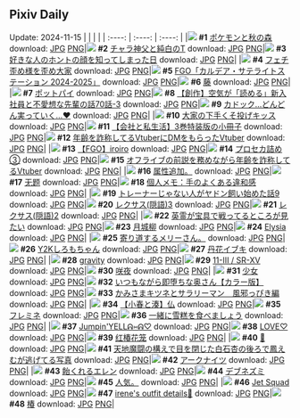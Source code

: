 ## Pixiv Daily
Update: 2024-11-15
|      |      |      |
| :----: | :----: | :----: |
|![](https://pixiv.microyu.workers.dev/c/240x480/img-master/img/2024/11/13/00/01/44/124241135_p0_master1200.jpg) **#1** [ポケモンと秋の森](https://www.pixiv.net/artworks/124241135) download: [JPG](https://pixiv.microyu.workers.dev/img-original/img/2024/11/13/00/01/44/124241135_p0.jpg) [PNG](https://pixiv.microyu.workers.dev/img-original/img/2024/11/13/00/01/44/124241135_p0.png)|![](https://pixiv.microyu.workers.dev/c/240x480/img-master/img/2024/11/14/20/05/00/124292613_p0_master1200.jpg) **#2** [チャラ神父と純白のT](https://www.pixiv.net/artworks/124292613) download: [JPG](https://pixiv.microyu.workers.dev/img-original/img/2024/11/14/20/05/00/124292613_p0.jpg) [PNG](https://pixiv.microyu.workers.dev/img-original/img/2024/11/14/20/05/00/124292613_p0.png)|![](https://pixiv.microyu.workers.dev/c/240x480/img-master/img/2024/11/13/17/00/51/124257217_p0_master1200.jpg) **#3** [好きな人のホントの顔を知ってしまった日](https://www.pixiv.net/artworks/124257217) download: [JPG](https://pixiv.microyu.workers.dev/img-original/img/2024/11/13/17/00/51/124257217_p0.jpg) [PNG](https://pixiv.microyu.workers.dev/img-original/img/2024/11/13/17/00/51/124257217_p0.png)|
|![](https://pixiv.microyu.workers.dev/c/240x480/img-master/img/2024/11/13/09/01/42/124249603_p0_master1200.jpg) **#4** [フェチ歪め様を歪め大家](https://www.pixiv.net/artworks/124249603) download: [JPG](https://pixiv.microyu.workers.dev/img-original/img/2024/11/13/09/01/42/124249603_p0.jpg) [PNG](https://pixiv.microyu.workers.dev/img-original/img/2024/11/13/09/01/42/124249603_p0.png)|![](https://pixiv.microyu.workers.dev/c/240x480/img-master/img/2024/11/13/21/11/26/124264396_p0_master1200.jpg) **#5** [FGO「カルデア・サテライトステーション 2024-2025」](https://www.pixiv.net/artworks/124264396) download: [JPG](https://pixiv.microyu.workers.dev/img-original/img/2024/11/13/21/11/26/124264396_p0.jpg) [PNG](https://pixiv.microyu.workers.dev/img-original/img/2024/11/13/21/11/26/124264396_p0.png)|![](https://pixiv.microyu.workers.dev/c/240x480/img-master/img/2024/11/13/01/13/37/124243399_p0_master1200.jpg) **#6** [藤](https://www.pixiv.net/artworks/124243399) download: [JPG](https://pixiv.microyu.workers.dev/img-original/img/2024/11/13/01/13/37/124243399_p0.jpg) [PNG](https://pixiv.microyu.workers.dev/img-original/img/2024/11/13/01/13/37/124243399_p0.png)|
|![](https://pixiv.microyu.workers.dev/c/240x480/img-master/img/2024/11/13/20/30/08/124262941_p0_master1200.jpg) **#7** [ポットパイ](https://www.pixiv.net/artworks/124262941) download: [JPG](https://pixiv.microyu.workers.dev/img-original/img/2024/11/13/20/30/08/124262941_p0.jpg) [PNG](https://pixiv.microyu.workers.dev/img-original/img/2024/11/13/20/30/08/124262941_p0.png)|![](https://pixiv.microyu.workers.dev/c/240x480/img-master/img/2024/11/14/18/01/09/124288886_p0_master1200.jpg) **#8** [【創作】空気が「読める」新入社員と不愛想な先輩の話70話-3](https://www.pixiv.net/artworks/124288886) download: [JPG](https://pixiv.microyu.workers.dev/img-original/img/2024/11/14/18/01/09/124288886_p0.jpg) [PNG](https://pixiv.microyu.workers.dev/img-original/img/2024/11/14/18/01/09/124288886_p0.png)|![](https://pixiv.microyu.workers.dev/c/240x480/img-master/img/2024/11/13/09/29/03/124249921_p0_master1200.jpg) **#9** [カドック…どんどん実っていく…♥](https://www.pixiv.net/artworks/124249921) download: [JPG](https://pixiv.microyu.workers.dev/img-original/img/2024/11/13/09/29/03/124249921_p0.jpg) [PNG](https://pixiv.microyu.workers.dev/img-original/img/2024/11/13/09/29/03/124249921_p0.png)|
|![](https://pixiv.microyu.workers.dev/c/240x480/img-master/img/2024/11/14/09/22/26/124279726_p0_master1200.jpg) **#10** [大家の下手くそ投げキッス](https://www.pixiv.net/artworks/124279726) download: [JPG](https://pixiv.microyu.workers.dev/img-original/img/2024/11/14/09/22/26/124279726_p0.jpg) [PNG](https://pixiv.microyu.workers.dev/img-original/img/2024/11/14/09/22/26/124279726_p0.png)|![](https://pixiv.microyu.workers.dev/c/240x480/img-master/img/2024/11/13/21/36/28/124265220_p0_master1200.jpg) **#11** [【会社と私生活】3巻特装版の小冊子](https://www.pixiv.net/artworks/124265220) download: [JPG](https://pixiv.microyu.workers.dev/img-original/img/2024/11/13/21/36/28/124265220_p0.jpg) [PNG](https://pixiv.microyu.workers.dev/img-original/img/2024/11/13/21/36/28/124265220_p0.png)|![](https://pixiv.microyu.workers.dev/c/240x480/img-master/img/2024/11/13/21/33/08/124265111_p0_master1200.jpg) **#12** [年齢を詐称してるVtuberにDMをもらったVtuber](https://www.pixiv.net/artworks/124265111) download: [JPG](https://pixiv.microyu.workers.dev/img-original/img/2024/11/13/21/33/08/124265111_p0.jpg) [PNG](https://pixiv.microyu.workers.dev/img-original/img/2024/11/13/21/33/08/124265111_p0.png)|
|![](https://pixiv.microyu.workers.dev/c/240x480/img-master/img/2024/11/13/11/32/46/124251649_p0_master1200.jpg) **#13** [【FGO】iroiro](https://www.pixiv.net/artworks/124251649) download: [JPG](https://pixiv.microyu.workers.dev/img-original/img/2024/11/13/11/32/46/124251649_p0.jpg) [PNG](https://pixiv.microyu.workers.dev/img-original/img/2024/11/13/11/32/46/124251649_p0.png)|![](https://pixiv.microyu.workers.dev/c/240x480/img-master/img/2024/11/13/20/45/17/124263402_p0_master1200.jpg) **#14** [プロセカ詰め③](https://www.pixiv.net/artworks/124263402) download: [JPG](https://pixiv.microyu.workers.dev/img-original/img/2024/11/13/20/45/17/124263402_p0.jpg) [PNG](https://pixiv.microyu.workers.dev/img-original/img/2024/11/13/20/45/17/124263402_p0.png)|![](https://pixiv.microyu.workers.dev/c/240x480/img-master/img/2024/11/14/21/07/04/124294680_p0_master1200.jpg) **#15** [オフライブの前説を務めながら年齢を詐称してるVtuber](https://www.pixiv.net/artworks/124294680) download: [JPG](https://pixiv.microyu.workers.dev/img-original/img/2024/11/14/21/07/04/124294680_p0.jpg) [PNG](https://pixiv.microyu.workers.dev/img-original/img/2024/11/14/21/07/04/124294680_p0.png)|
|![](https://pixiv.microyu.workers.dev/c/240x480/img-master/img/2024/11/14/17/00/47/124287178_p0_master1200.jpg) **#16** [属性追加。](https://www.pixiv.net/artworks/124287178) download: [JPG](https://pixiv.microyu.workers.dev/img-original/img/2024/11/14/17/00/47/124287178_p0.jpg) [PNG](https://pixiv.microyu.workers.dev/img-original/img/2024/11/14/17/00/47/124287178_p0.png)|![](https://pixiv.microyu.workers.dev/c/240x480/img-master/img/2024/11/13/10/23/49/124250618_p0_master1200.jpg) **#17** [无题](https://www.pixiv.net/artworks/124250618) download: [JPG](https://pixiv.microyu.workers.dev/img-original/img/2024/11/13/10/23/49/124250618_p0.jpg) [PNG](https://pixiv.microyu.workers.dev/img-original/img/2024/11/13/10/23/49/124250618_p0.png)|![](https://pixiv.microyu.workers.dev/c/240x480/img-master/img/2024/11/14/06/00/04/124277127_p0_master1200.jpg) **#18** [個人メモ：手のよくある違和感](https://www.pixiv.net/artworks/124277127) download: [JPG](https://pixiv.microyu.workers.dev/img-original/img/2024/11/14/06/00/04/124277127_p0.jpg) [PNG](https://pixiv.microyu.workers.dev/img-original/img/2024/11/14/06/00/04/124277127_p0.png)|
|![](https://pixiv.microyu.workers.dev/c/240x480/img-master/img/2024/11/13/17/13/05/124257472_p0_master1200.jpg) **#19** [トレーナーじゃない人がヤドン飼い始めた話9](https://www.pixiv.net/artworks/124257472) download: [JPG](https://pixiv.microyu.workers.dev/img-original/img/2024/11/13/17/13/05/124257472_p0.jpg) [PNG](https://pixiv.microyu.workers.dev/img-original/img/2024/11/13/17/13/05/124257472_p0.png)|![](https://pixiv.microyu.workers.dev/c/240x480/img-master/img/2024/11/14/12/15/15/124282375_p0_master1200.jpg) **#20** [レクサス(隠語)3](https://www.pixiv.net/artworks/124282375) download: [JPG](https://pixiv.microyu.workers.dev/img-original/img/2024/11/14/12/15/15/124282375_p0.jpg) [PNG](https://pixiv.microyu.workers.dev/img-original/img/2024/11/14/12/15/15/124282375_p0.png)|![](https://pixiv.microyu.workers.dev/c/240x480/img-master/img/2024/11/13/12/00/46/124252175_p0_master1200.jpg) **#21** [レクサス(隠語)2](https://www.pixiv.net/artworks/124252175) download: [JPG](https://pixiv.microyu.workers.dev/img-original/img/2024/11/13/12/00/46/124252175_p0.jpg) [PNG](https://pixiv.microyu.workers.dev/img-original/img/2024/11/13/12/00/46/124252175_p0.png)|
|![](https://pixiv.microyu.workers.dev/c/240x480/img-master/img/2024/11/13/00/25/46/124242083_p0_master1200.jpg) **#22** [英霊が宝具で戦ってるところが見たい](https://www.pixiv.net/artworks/124242083) download: [JPG](https://pixiv.microyu.workers.dev/img-original/img/2024/11/13/00/25/46/124242083_p0.jpg) [PNG](https://pixiv.microyu.workers.dev/img-original/img/2024/11/13/00/25/46/124242083_p0.png)|![](https://pixiv.microyu.workers.dev/c/240x480/img-master/img/2024/11/14/00/00/22/124270617_p0_master1200.jpg) **#23** [月城柳](https://www.pixiv.net/artworks/124270617) download: [JPG](https://pixiv.microyu.workers.dev/img-original/img/2024/11/14/00/00/22/124270617_p0.jpg) [PNG](https://pixiv.microyu.workers.dev/img-original/img/2024/11/14/00/00/22/124270617_p0.png)|![](https://pixiv.microyu.workers.dev/c/240x480/img-master/img/2024/11/14/00/43/01/124272395_p0_master1200.jpg) **#24** [Elysia](https://www.pixiv.net/artworks/124272395) download: [JPG](https://pixiv.microyu.workers.dev/img-original/img/2024/11/14/00/43/01/124272395_p0.jpg) [PNG](https://pixiv.microyu.workers.dev/img-original/img/2024/11/14/00/43/01/124272395_p0.png)|
|![](https://pixiv.microyu.workers.dev/c/240x480/img-master/img/2024/11/13/23/16/18/124268994_p0_master1200.jpg) **#25** [寄り道するメリーさん。](https://www.pixiv.net/artworks/124268994) download: [JPG](https://pixiv.microyu.workers.dev/img-original/img/2024/11/13/23/16/18/124268994_p0.jpg) [PNG](https://pixiv.microyu.workers.dev/img-original/img/2024/11/13/23/16/18/124268994_p0.png)|![](https://pixiv.microyu.workers.dev/c/240x480/img-master/img/2024/11/13/18/25/57/124259287_p0_master1200.jpg) **#26** [Y2Kしろもちゃん](https://www.pixiv.net/artworks/124259287) download: [JPG](https://pixiv.microyu.workers.dev/img-original/img/2024/11/13/18/25/57/124259287_p0.jpg) [PNG](https://pixiv.microyu.workers.dev/img-original/img/2024/11/13/18/25/57/124259287_p0.png)|![](https://pixiv.microyu.workers.dev/c/240x480/img-master/img/2024/11/13/17/19/40/124257593_p0_master1200.jpg) **#27** [丹花イブキ](https://www.pixiv.net/artworks/124257593) download: [JPG](https://pixiv.microyu.workers.dev/img-original/img/2024/11/13/17/19/40/124257593_p0.jpg) [PNG](https://pixiv.microyu.workers.dev/img-original/img/2024/11/13/17/19/40/124257593_p0.png)|
|![](https://pixiv.microyu.workers.dev/c/240x480/img-master/img/2024/11/13/00/21/36/124241911_p0_master1200.jpg) **#28** [gravity](https://www.pixiv.net/artworks/124241911) download: [JPG](https://pixiv.microyu.workers.dev/img-original/img/2024/11/13/00/21/36/124241911_p0.jpg) [PNG](https://pixiv.microyu.workers.dev/img-original/img/2024/11/13/00/21/36/124241911_p0.png)|![](https://pixiv.microyu.workers.dev/c/240x480/img-master/img/2024/11/13/01/00/03/124243030_p0_master1200.jpg) **#29** [11-Ⅲ / SR-ⅩⅤ](https://www.pixiv.net/artworks/124243030) download: [JPG](https://pixiv.microyu.workers.dev/img-original/img/2024/11/13/01/00/03/124243030_p0.jpg) [PNG](https://pixiv.microyu.workers.dev/img-original/img/2024/11/13/01/00/03/124243030_p0.png)|![](https://pixiv.microyu.workers.dev/c/240x480/img-master/img/2024/11/14/00/01/13/124270762_p0_master1200.jpg) **#30** [咲夜](https://www.pixiv.net/artworks/124270762) download: [JPG](https://pixiv.microyu.workers.dev/img-original/img/2024/11/14/00/01/13/124270762_p0.jpg) [PNG](https://pixiv.microyu.workers.dev/img-original/img/2024/11/14/00/01/13/124270762_p0.png)|
|![](https://pixiv.microyu.workers.dev/c/240x480/img-master/img/2024/11/13/18/00/11/124258496_p0_master1200.jpg) **#31** [少女](https://www.pixiv.net/artworks/124258496) download: [JPG](https://pixiv.microyu.workers.dev/img-original/img/2024/11/13/18/00/11/124258496_p0.jpg) [PNG](https://pixiv.microyu.workers.dev/img-original/img/2024/11/13/18/00/11/124258496_p0.png)|![](https://pixiv.microyu.workers.dev/c/240x480/img-master/img/2024/11/13/00/01/29/124241107_p0_master1200.jpg) **#32** [いつもながら即堕ちな奥さん【カラー版】](https://www.pixiv.net/artworks/124241107) download: [JPG](https://pixiv.microyu.workers.dev/img-original/img/2024/11/13/00/01/29/124241107_p0.jpg) [PNG](https://pixiv.microyu.workers.dev/img-original/img/2024/11/13/00/01/29/124241107_p0.png)|![](https://pixiv.microyu.workers.dev/c/240x480/img-master/img/2024/11/14/08/00/07/124278709_p0_master1200.jpg) **#33** [かみさまキツネとサラリーマン　風邪っぴき編](https://www.pixiv.net/artworks/124278709) download: [JPG](https://pixiv.microyu.workers.dev/img-original/img/2024/11/14/08/00/07/124278709_p0.jpg) [PNG](https://pixiv.microyu.workers.dev/img-original/img/2024/11/14/08/00/07/124278709_p0.png)|
|![](https://pixiv.microyu.workers.dev/c/240x480/img-master/img/2024/11/13/20/41/07/124263281_p0_master1200.jpg) **#34** [【小春と湊】仏](https://www.pixiv.net/artworks/124263281) download: [JPG](https://pixiv.microyu.workers.dev/img-original/img/2024/11/13/20/41/07/124263281_p0.jpg) [PNG](https://pixiv.microyu.workers.dev/img-original/img/2024/11/13/20/41/07/124263281_p0.png)|![](https://pixiv.microyu.workers.dev/c/240x480/img-master/img/2024/11/13/15/44/03/124255682_p0_master1200.jpg) **#35** [フレミネ](https://www.pixiv.net/artworks/124255682) download: [JPG](https://pixiv.microyu.workers.dev/img-original/img/2024/11/13/15/44/03/124255682_p0.jpg) [PNG](https://pixiv.microyu.workers.dev/img-original/img/2024/11/13/15/44/03/124255682_p0.png)|![](https://pixiv.microyu.workers.dev/c/240x480/img-master/img/2024/11/13/18/07/22/124258807_p0_master1200.jpg) **#36** [一緒に雪糕を食べましょう](https://www.pixiv.net/artworks/124258807) download: [JPG](https://pixiv.microyu.workers.dev/img-original/img/2024/11/13/18/07/22/124258807_p0.jpg) [PNG](https://pixiv.microyu.workers.dev/img-original/img/2024/11/13/18/07/22/124258807_p0.png)|
|![](https://pixiv.microyu.workers.dev/c/240x480/img-master/img/2024/11/13/19/00/08/124260256_p0_master1200.jpg) **#37** [Jumpin'YELLᕱ⑅ᕱ♡](https://www.pixiv.net/artworks/124260256) download: [JPG](https://pixiv.microyu.workers.dev/img-original/img/2024/11/13/19/00/08/124260256_p0.jpg) [PNG](https://pixiv.microyu.workers.dev/img-original/img/2024/11/13/19/00/08/124260256_p0.png)|![](https://pixiv.microyu.workers.dev/c/240x480/img-master/img/2024/11/13/20/18/24/124262614_p0_master1200.jpg) **#38** [LOVE♡](https://www.pixiv.net/artworks/124262614) download: [JPG](https://pixiv.microyu.workers.dev/img-original/img/2024/11/13/20/18/24/124262614_p0.jpg) [PNG](https://pixiv.microyu.workers.dev/img-original/img/2024/11/13/20/18/24/124262614_p0.png)|![](https://pixiv.microyu.workers.dev/c/240x480/img-master/img/2024/11/14/13/08/40/124283263_p0_master1200.jpg) **#39** [红椿花笼](https://www.pixiv.net/artworks/124283263) download: [JPG](https://pixiv.microyu.workers.dev/img-original/img/2024/11/14/13/08/40/124283263_p0.jpg) [PNG](https://pixiv.microyu.workers.dev/img-original/img/2024/11/14/13/08/40/124283263_p0.png)|
|![](https://pixiv.microyu.workers.dev/c/240x480/img-master/img/2024/11/13/00/04/21/124241313_p0_master1200.jpg) **#40** [🤍](https://www.pixiv.net/artworks/124241313) download: [JPG](https://pixiv.microyu.workers.dev/img-original/img/2024/11/13/00/04/21/124241313_p0.jpg) [PNG](https://pixiv.microyu.workers.dev/img-original/img/2024/11/13/00/04/21/124241313_p0.png)|![](https://pixiv.microyu.workers.dev/c/240x480/img-master/img/2024/11/13/01/38/19/124243891_p0_master1200.jpg) **#41** [天地魔闘の構えで目を閉じた白石杏の後ろで鳳えむが逃げてる写真](https://www.pixiv.net/artworks/124243891) download: [JPG](https://pixiv.microyu.workers.dev/img-original/img/2024/11/13/01/38/19/124243891_p0.jpg) [PNG](https://pixiv.microyu.workers.dev/img-original/img/2024/11/13/01/38/19/124243891_p0.png)|![](https://pixiv.microyu.workers.dev/c/240x480/img-master/img/2024/11/14/22/04/08/124296695_p0_master1200.jpg) **#42** [アークナイツ](https://www.pixiv.net/artworks/124296695) download: [JPG](https://pixiv.microyu.workers.dev/img-original/img/2024/11/14/22/04/08/124296695_p0.jpg) [PNG](https://pixiv.microyu.workers.dev/img-original/img/2024/11/14/22/04/08/124296695_p0.png)|
|![](https://pixiv.microyu.workers.dev/c/240x480/img-master/img/2024/11/13/00/30/04/124242226_p0_master1200.jpg) **#43** [飴くれるエレン](https://www.pixiv.net/artworks/124242226) download: [JPG](https://pixiv.microyu.workers.dev/img-original/img/2024/11/13/00/30/04/124242226_p0.jpg) [PNG](https://pixiv.microyu.workers.dev/img-original/img/2024/11/13/00/30/04/124242226_p0.png)|![](https://pixiv.microyu.workers.dev/c/240x480/img-master/img/2024/11/14/12/14/15/124282356_p0_master1200.jpg) **#44** [デブネズミ](https://www.pixiv.net/artworks/124282356) download: [JPG](https://pixiv.microyu.workers.dev/img-original/img/2024/11/14/12/14/15/124282356_p0.jpg) [PNG](https://pixiv.microyu.workers.dev/img-original/img/2024/11/14/12/14/15/124282356_p0.png)|![](https://pixiv.microyu.workers.dev/c/240x480/img-master/img/2024/11/14/15/59/38/124265204_p0_master1200.jpg) **#45** [人気。](https://www.pixiv.net/artworks/124265204) download: [JPG](https://pixiv.microyu.workers.dev/img-original/img/2024/11/14/15/59/38/124265204_p0.jpg) [PNG](https://pixiv.microyu.workers.dev/img-original/img/2024/11/14/15/59/38/124265204_p0.png)|
|![](https://pixiv.microyu.workers.dev/c/240x480/img-master/img/2024/11/13/02/01/00/124244483_p0_master1200.jpg) **#46** [Jet Squad](https://www.pixiv.net/artworks/124244483) download: [JPG](https://pixiv.microyu.workers.dev/img-original/img/2024/11/13/02/01/00/124244483_p0.jpg) [PNG](https://pixiv.microyu.workers.dev/img-original/img/2024/11/13/02/01/00/124244483_p0.png)|![](https://pixiv.microyu.workers.dev/c/240x480/img-master/img/2024/11/13/01/04/50/124243174_p0_master1200.jpg) **#47** [irene's outfit details🖤](https://www.pixiv.net/artworks/124243174) download: [JPG](https://pixiv.microyu.workers.dev/img-original/img/2024/11/13/01/04/50/124243174_p0.jpg) [PNG](https://pixiv.microyu.workers.dev/img-original/img/2024/11/13/01/04/50/124243174_p0.png)|![](https://pixiv.microyu.workers.dev/c/240x480/img-master/img/2024/11/14/13/00/52/124283141_p0_master1200.jpg) **#48** [椿](https://www.pixiv.net/artworks/124283141) download: [JPG](https://pixiv.microyu.workers.dev/img-original/img/2024/11/14/13/00/52/124283141_p0.jpg) [PNG](https://pixiv.microyu.workers.dev/img-original/img/2024/11/14/13/00/52/124283141_p0.png)|
